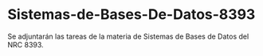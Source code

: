 # Sistemas-de-Bases-De-Datos-8393
Se adjuntarán las tareas de la materia de Sistemas de Bases de Datos del NRC 8393.
